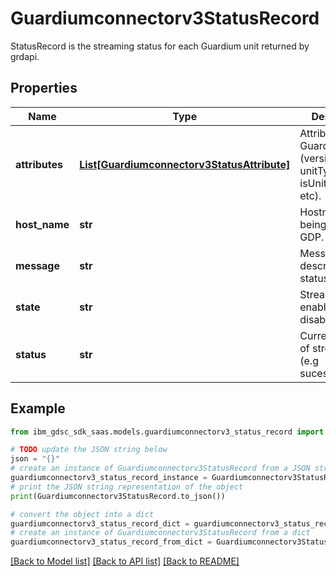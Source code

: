 # Guardiumconnectorv3StatusRecord

StatusRecord is the streaming status for each Guardium unit returned by grdapi.

## Properties

Name | Type | Description | Notes
------------ | ------------- | ------------- | -------------
**attributes** | [**List[Guardiumconnectorv3StatusAttribute]**](Guardiumconnectorv3StatusAttribute.md) | Attributes of the Guardium unit (version, unitType, isUnitOnline, etc). | [optional] 
**host_name** | **str** | Hostname as its being sent by GDP. | [optional] 
**message** | **str** | Message describing status. | [optional] 
**state** | **str** | Streaming state: enabled, disabled. | [optional] 
**status** | **str** | Current status of streaming (e.g sucess,failed,...). | [optional] 

## Example

```python
from ibm_gdsc_sdk_saas.models.guardiumconnectorv3_status_record import Guardiumconnectorv3StatusRecord

# TODO update the JSON string below
json = "{}"
# create an instance of Guardiumconnectorv3StatusRecord from a JSON string
guardiumconnectorv3_status_record_instance = Guardiumconnectorv3StatusRecord.from_json(json)
# print the JSON string representation of the object
print(Guardiumconnectorv3StatusRecord.to_json())

# convert the object into a dict
guardiumconnectorv3_status_record_dict = guardiumconnectorv3_status_record_instance.to_dict()
# create an instance of Guardiumconnectorv3StatusRecord from a dict
guardiumconnectorv3_status_record_from_dict = Guardiumconnectorv3StatusRecord.from_dict(guardiumconnectorv3_status_record_dict)
```
[[Back to Model list]](../README.md#documentation-for-models) [[Back to API list]](../README.md#documentation-for-api-endpoints) [[Back to README]](../README.md)


